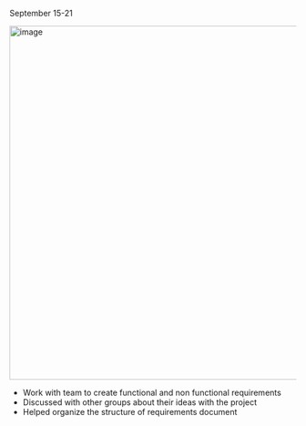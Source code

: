 
September 15-21

<img width="1069" height="622" alt="image" src="https://github.com/user-attachments/assets/3ebfb261-388d-4c7e-a261-48bf1b64e3c2" />

- Work with team to create functional and non functional requirements
- Discussed with other groups about their ideas with the project
- Helped organize the structure of requirements document
